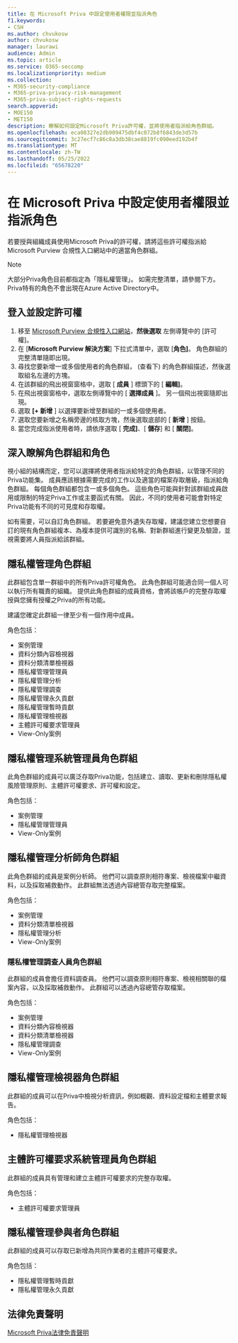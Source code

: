 ```yaml
---
title: 在 Microsoft Priva 中設定使用者權限並指派角色
f1.keywords:
- CSH
ms.author: chvukosw
author: chvukosw
manager: laurawi
audience: Admin
ms.topic: article
ms.service: O365-seccomp
ms.localizationpriority: medium
ms.collection:
- M365-security-compliance
- M365-priva-privacy-risk-management
- M365-priva-subject-rights-requests
search.appverid:
- MOE150
- MET150
description: 瞭解如何設定Microsoft Priva許可權，並將使用者指派給角色群組。
ms.openlocfilehash: eca08327e2db909475dbf4c072b8f6843de3d57b
ms.sourcegitcommit: 3c27ecf7c86c8a3db38cae8819fc090eed192b4f
ms.translationtype: MT
ms.contentlocale: zh-TW
ms.lasthandoff: 05/25/2022
ms.locfileid: "65678220"
---
```

# <a name="set-user-permissions-and-assign-roles-in-microsoft-priva"></a>在 Microsoft Priva 中設定使用者權限並指派角色

若要授與組織成員使用Microsoft Priva的許可權，請將這些許可權指派給Microsoft Purview 合規性入口網站中的適當角色群組。

> [!NOTE]
> 大部分Priva角色目前都指定為「隱私權管理」。 如需完整清單，請參閱下方。 Priva特有的角色不會出現在Azure Active Directory中。

## <a name="sign-in-and-set-permissions"></a>登入並設定許可權

1. 移至 [Microsoft Purview 合規性入口網站](https://compliance.microsoft.com/)，**然後選取** 左側導覽中的 [許可權]。  
2. 在 [**Microsoft Purview 解決方案**] 下拉式清單中，選取 [**角色]**。 角色群組的完整清單隨即出現。
3. 尋找您要新增一或多個使用者的角色群組， (查看下) 的角色群組描述，然後選取組名左邊的方塊。
4. 在該群組的飛出視窗窗格中，選取 [ **成員** ] 標頭下的 [ **編輯]**。  
5. 在飛出視窗窗格中，選取左側導覽中的 [ **選擇成員** ]。 另一個飛出視窗隨即出現。
6. 選取 **[+ 新增** ] 以選擇要新增至群組的一或多個使用者。  
7. 選取您要新增之名稱旁邊的核取方塊，然後選取底部的 [ **新增** ] 按鈕。  
8. 當您完成指派使用者時，請依序選取 [ **完成]**、[ **儲存**] 和 [ **關閉]**。

## <a name="learn-more-about-role-groups-and-roles"></a>深入瞭解角色群組和角色

視小組的結構而定，您可以選擇將使用者指派給特定的角色群組，以管理不同的Priva功能集。 成員應該根據需要完成的工作以及適當的檔案存取層級，指派給角色群組。 每個角色群組都包含一或多個角色。 這些角色可能與針對該群組成員啟用或限制的特定Priva工作或主要函式有關。 因此，不同的使用者可能會對特定Priva功能有不同的可見度和存取權。

如有需要，可以自訂角色群組。 若要避免意外遺失存取權，建議您建立您想要自訂的現有角色群組複本、為複本提供可識別的名稱、對新群組進行變更及驗證，並視需要將人員指派給該群組。

## <a name="privacy-management-role-group"></a>隱私權管理角色群組

此群組包含單一群組中的所有Priva許可權角色。 此角色群組可能適合同一個人可以執行所有職責的組織。 提供此角色群組的成員資格，會將該帳戶的完整存取權授與您擁有授權之Priva的所有功能。

建議您確定此群組一律至少有一個作用中成員。

角色包括：

- 案例管理  
- 資料分類內容檢視器  
- 資料分類清單檢視器  
- 隱私權管理管理員  
- 隱私權管理分析  
- 隱私權管理調查  
- 隱私權管理永久貢獻  
- 隱私權管理暫時貢獻  
- 隱私權管理檢視器  
- 主體許可權要求管理員  
- View-Only案例

## <a name="privacy-management-administrators-role-group"></a>隱私權管理系統管理員角色群組

此角色群組的成員可以廣泛存取Priva功能，包括建立、讀取、更新和刪除隱私權風險管理原則、主體許可權要求、許可權和設定。

角色包括：

- 案例管理  
- 隱私權管理管理員  
- View-Only案例

## <a name="privacy-management-analysts-role-group"></a>隱私權管理分析師角色群組

此角色群組的成員是案例分析師。 他們可以調查原則相符專案、檢視檔案中繼資料，以及採取補救動作。 此群組無法透過內容總管存取完整檔案。

角色包括：

- 案例管理  
- 資料分類清單檢視器  
- 隱私權管理分析  
- View-Only案例

### <a name="privacy-management-investigators-role-group"></a>隱私權管理調查人員角色群組

此群組的成員會擔任資料調查員。 他們可以調查原則相符專案、檢視相關聯的檔案內容，以及採取補救動作。 此群組可以透過內容總管存取檔案。

角色包括：

- 案例管理  
- 資料分類內容檢視器  
- 資料分類清單檢視器  
- 隱私權管理調查  
- View-Only案例

## <a name="privacy-management-viewer-role-group"></a>隱私權管理檢視器角色群組

此群組的成員可以在Priva中檢視分析資訊，例如概觀、資料設定檔和主體要求報告。

角色包括：

- 隱私權管理檢視器

## <a name="subject-rights-request-administrators-role-group"></a>主體許可權要求系統管理員角色群組

此群組的成員具有管理和建立主體許可權要求的完整存取權。

角色包括：

- 主體許可權要求管理員

## <a name="privacy-management-contributors-role-group"></a>隱私權管理參與者角色群組

此群組的成員可以存取已新增為共同作業者的主體許可權要求。  

角色包括：

- 隱私權管理暫時貢獻  
- 隱私權管理永久貢獻

## <a name="legal-disclaimer"></a>法律免責聲明

[Microsoft Priva法律免責聲明](priva-disclaimer.md)